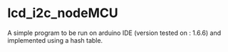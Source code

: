 # lcd_i2c_nodeMCU
A simple program to be run on arduino IDE (version tested on : 1.6.6) and implemented using a hash table. 
